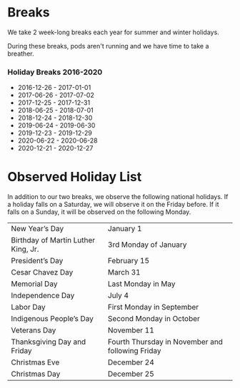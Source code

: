 # Breaks

We take 2 week-long breaks each year for summer and winter holidays.

During these breaks, pods aren't running and we have time to take a breather.

### Holiday Breaks 2016-2020

- 2016-12-26 - 2017-01-01
- 2017-06-26 - 2017-07-02
- 2017-12-25 - 2017-12-31
- 2018-06-25 - 2018-07-01
- 2018-12-24 - 2018-12-30
- 2019-06-24 - 2019-06-30
- 2019-12-23 - 2019-12-29
- 2020-06-22 - 2020-06-28
- 2020-12-21 - 2020-12-27


# Observed Holiday List

In addition to our two breaks, we observe the following national holidays. If a holiday falls on a Saturday, we will observe it on the Friday before. If it falls on a Sunday, it will be observed on the following Monday.

<table>
  <tr>
    <td>New Year’s Day</td>
    <td>January 1</td>
  </tr>
  <tr>
    <td>Birthday of Martin Luther King, Jr. </td>
    <td>3rd Monday of January</td>
  </tr>
  <tr>
    <td>President’s Day</td>
    <td>February 15</td>
  </tr>
  <tr>
    <td>Cesar Chavez Day</td>
    <td>March 31</td>
  </tr>
  <tr>
    <td>Memorial Day</td>
    <td>Last Monday in May</td>
  </tr>
  <tr>
    <td>Independence Day</td>
    <td>July 4</td>
  </tr>
  <tr>
    <td>Labor Day</td>
    <td>First Monday in September</td>
  </tr>
  <tr>
    <td>Indigenous People’s Day</td>
    <td>Second Monday in October</td>
  </tr>
  <tr>
    <td>Veterans Day</td>
    <td>November 11</td>
  </tr>
  <tr>
    <td>Thanksgiving Day and Friday</td>
    <td>Fourth Thursday in November and following Friday</td>
  </tr>
  <tr>
    <td>Christmas Eve</td>
    <td>December 24</td>
  </tr>
  <tr>
    <td>Christmas Day</td>
    <td>December 25</td>
  </tr>
</table>
